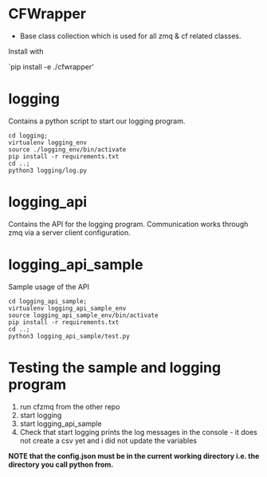 # CFWrapper

- Base class collection which is used for all zmq & cf related classes.

Install with

`pip install -e ./cfwrapper'

# logging

Contains a python script to start our logging program.

```
cd logging;
virtualenv logging_env
source ./logging_env/bin/activate
pip install -r requirements.txt
cd ..;
python3 logging/log.py
```

# logging_api

Contains the API for the logging program. Communication works through zmq via a server client configuration.

# logging_api_sample

Sample usage of the API

```
cd logging_api_sample;
virtualenv logging_api_sample_env
source logging_api_sample_env/bin/activate
pip install -r requirements.txt
cd ..;
python3 logging_api_sample/test.py
```

# Testing the sample and logging program

1. run cfzmq from the other repo
2. start logging
3. start logging_api_sample
4. Check that start logging prints the log messages in the console - it does not create a csv yet and i did not update the variables

**NOTE that the config.json must be in the current working directory i.e. the directory you call python from.**